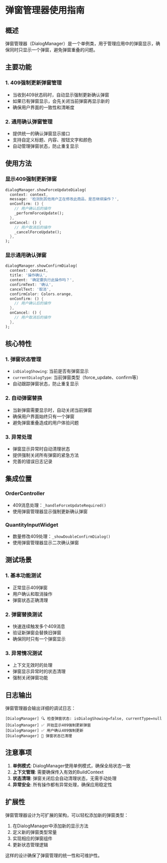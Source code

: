 # 弹窗管理器使用指南

## 概述

弹窗管理器（DialogManager）是一个单例类，用于管理应用中的弹窗显示，确保同时只显示一个弹窗，避免弹窗重叠的问题。

## 主要功能

### 1. 409强制更新弹窗管理
- 当收到409状态码时，自动显示强制更新确认弹窗
- 如果已有弹窗显示，会先关闭当前弹窗再显示新的
- 确保用户界面的一致性和清晰度

### 2. 通用确认弹窗管理
- 提供统一的确认弹窗显示接口
- 支持自定义标题、内容、按钮文字和颜色
- 自动管理弹窗状态，防止重复显示

## 使用方法

### 显示409强制更新弹窗

```dart
dialogManager.showForceUpdateDialog(
  context: context,
  message: '检测到其他用户正在修改此商品，是否继续操作？',
  onConfirm: () {
    // 用户确认后的操作
    _performForceUpdate();
  },
  onCancel: () {
    // 用户取消后的操作
    _cancelForceUpdate();
  },
);
```

### 显示通用确认弹窗

```dart
dialogManager.showConfirmDialog(
  context: context,
  title: '操作确认',
  content: '确定要执行此操作吗？',
  confirmText: '确认',
  cancelText: '取消',
  confirmColor: Colors.orange,
  onConfirm: () {
    // 用户确认后的操作
  },
  onCancel: () {
    // 用户取消后的操作
  },
);
```

## 核心特性

### 1. 弹窗状态管理
- `isDialogShowing`: 当前是否有弹窗显示
- `currentDialogType`: 当前弹窗类型（force_update、confirm等）
- 自动跟踪弹窗状态，防止重复显示

### 2. 自动弹窗替换
- 当新弹窗需要显示时，自动关闭当前弹窗
- 确保用户界面始终只有一个弹窗
- 避免弹窗重叠造成的用户体验问题

### 3. 异常处理
- 弹窗显示异常时自动清理状态
- 提供强制关闭所有弹窗的紧急方法
- 完善的错误日志记录

## 集成位置

### OrderController
- 409消息处理：`_handleForceUpdateRequired()`
- 使用弹窗管理器显示强制更新确认弹窗

### QuantityInputWidget
- 数量修改409处理：`_showDoubleConfirmDialog()`
- 使用弹窗管理器显示二次确认弹窗

## 测试场景

### 1. 基本功能测试
- 正常显示409弹窗
- 用户确认和取消操作
- 弹窗状态正确清理

### 2. 弹窗替换测试
- 快速连续触发多个409消息
- 验证新弹窗会替换旧弹窗
- 确保同时只有一个弹窗显示

### 3. 异常情况测试
- 上下文无效时的处理
- 弹窗显示异常时的状态清理
- 强制关闭弹窗功能

## 日志输出

弹窗管理器会输出详细的调试日志：

```
[DialogManager] 🔍 检查弹窗状态: isDialogShowing=false, currentType=null
[DialogManager] ✅ 开始显示409强制更新弹窗
[DialogManager] ✅ 用户确认409强制更新
[DialogManager] 🧹 弹窗状态已清理
```

## 注意事项

1. **单例模式**: DialogManager使用单例模式，确保全局状态一致
2. **上下文管理**: 需要确保传入有效的BuildContext
3. **状态清理**: 弹窗关闭后会自动清理状态，无需手动处理
4. **异常安全**: 所有操作都有异常处理，确保应用稳定性

## 扩展性

弹窗管理器设计为可扩展的架构，可以轻松添加新的弹窗类型：

1. 在DialogManager中添加新的显示方法
2. 定义新的弹窗类型常量
3. 实现相应的弹窗组件
4. 更新状态管理逻辑

这样的设计确保了弹窗管理的统一性和可维护性。
